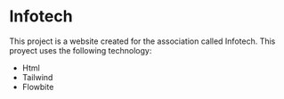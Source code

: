 # Infotech

<p>This project is a website created for the association called Infotech. 
This proyect uses the following technology:</p>

<ul>
<li>Html</li>
<li>Tailwind</li>
<li>Flowbite</li>
</ul>